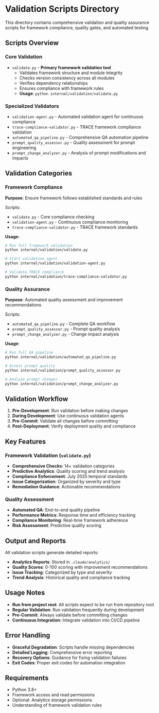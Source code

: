 # Validation Scripts Directory

This directory contains comprehensive validation and quality assurance scripts for framework compliance, quality gates, and automated testing.

## Scripts Overview

### Core Validation
- `validate.py` - **Primary framework validation tool**
  - Validates framework structure and module integrity
  - Checks version consistency across all modules
  - Verifies dependency relationships
  - Ensures compliance with framework rules
  - **Usage**: `python internal/validation/validate.py`

### Specialized Validators
- `validation-agent.py` - Automated validation agent for continuous compliance
- `trace-compliance-validator.py` - TRACE framework compliance validation
- `automated_qa_pipeline.py` - Comprehensive QA automation pipeline
- `prompt_quality_assessor.py` - Quality assessment for prompt engineering
- `prompt_change_analyzer.py` - Analysis of prompt modifications and impacts

## Validation Categories

### Framework Compliance
**Purpose**: Ensure framework follows established standards and rules

Scripts:
- `validate.py` - Core compliance checking
- `validation-agent.py` - Continuous compliance monitoring
- `trace-compliance-validator.py` - TRACE framework standards

**Usage**:
```bash
# Run full framework validation
python internal/validation/validate.py

# Start validation agent
python internal/validation/validation-agent.py

# Validate TRACE compliance
python internal/validation/trace-compliance-validator.py
```

### Quality Assurance
**Purpose**: Automated quality assessment and improvement recommendations

Scripts:
- `automated_qa_pipeline.py` - Complete QA workflow
- `prompt_quality_assessor.py` - Prompt quality analysis
- `prompt_change_analyzer.py` - Change impact analysis

**Usage**:
```bash
# Run full QA pipeline
python internal/validation/automated_qa_pipeline.py

# Assess prompt quality
python internal/validation/prompt_quality_assessor.py

# Analyze prompt changes
python internal/validation/prompt_change_analyzer.py
```

## Validation Workflow

1. **Pre-Development**: Run validation before making changes
2. **During Development**: Use continuous validation agents
3. **Pre-Commit**: Validate all changes before committing
4. **Post-Deployment**: Verify deployment quality and compliance

## Key Features

### Framework Validation (`validate.py`)
- **Comprehensive Checks**: 14+ validation categories
- **Predictive Analytics**: Quality scoring and trend analysis
- **Compliance Enforcement**: July 2025 temporal standards
- **Issue Categorization**: Organized by severity and type
- **Remediation Guidance**: Actionable recommendations

### Quality Assessment
- **Automated QA**: End-to-end quality pipeline
- **Performance Metrics**: Response time and efficiency tracking
- **Compliance Monitoring**: Real-time framework adherence
- **Risk Assessment**: Predictive quality scoring

## Output and Reports

All validation scripts generate detailed reports:
- **Analytics Reports**: Stored in `.claude/analytics/`
- **Quality Scores**: 0-100 scoring with improvement recommendations
- **Issue Tracking**: Categorized by type and severity
- **Trend Analysis**: Historical quality and compliance tracking

## Usage Notes

- **Run from project root**: All scripts expect to be run from repository root
- **Regular Validation**: Run validation frequently during development
- **Pre-Commit**: Always validate before committing changes
- **Continuous Integration**: Integrate validation into CI/CD pipeline

## Error Handling

- **Graceful Degradation**: Scripts handle missing dependencies
- **Detailed Logging**: Comprehensive error reporting
- **Recovery Options**: Guidance for fixing validation failures
- **Exit Codes**: Proper exit codes for automation integration

## Requirements

- Python 3.8+
- Framework access and read permissions
- Optional: Analytics storage permissions
- Understanding of framework validation rules